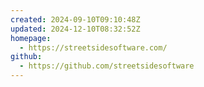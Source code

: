 ```yaml
---
created: 2024-09-10T09:10:48Z
updated: 2024-12-10T08:32:52Z
homepage:
  - https://streetsidesoftware.com/
github:
  - https://github.com/streetsidesoftware
---
```

